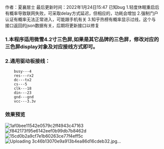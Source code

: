   作者：夏襄居士
       最后更新时间：2022年1月24日15:47
       已知bug
        1.轻度休眠重启后有概率导致联网失败，可采取delay方式延迟，但相应的，功耗会增加
        2.强制门户认证有概率无法正常进入，可能跟手机有关
        3.知乎热榜有概率显示过线，这个与接口返回的json数据有关，后期将更新接口以修复
  ### 1.本程序适用微雪4.2寸三色屏,如果是其它品牌的三色屏，修改对应的三色屏display对象及对应接线方式即可。
  ### 2.通用驱动板接线：
        busy---4
        res---rx2
        dc---tx2
        cs---5
        clk---18
        din---23
        gnd---gnd
        vcc---3.3v
        
       
   ### 效果预览
   
  ![1af0bee11542e0579c2ff4943c47163](https://user-images.githubusercontent.com/32239713/151149910-c088d367-e442-4a41-b298-82bd4fbae2c5.jpg)
![f842173f95e6142eef0b99db7b8462d](https://user-images.githubusercontent.com/32239713/151149918-8236e788-cae0-4abc-b710-c04b2347994e.jpg)
![15cd0b2a9cf7e1b60263ce77f4eff5c](https://user-images.githubusercontent.com/32239713/151150139-ccc7a3f2-4db1-4eb9-90e7-21421451060e.jpg)
![Uploading 3c46b13070e9a913b4ea86d16cdeb32.jpg…]()
